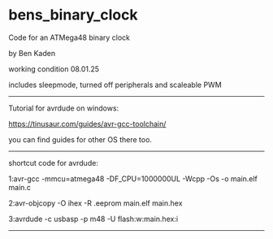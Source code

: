 # bens_binary_clock

Code for an ATMega48 binary clock

by Ben Kaden

working condition 08.01.25

includes sleepmode, turned off peripherals and scaleable PWM
____________________________________________________________

Tutorial for avrdude on windows:

https://tinusaur.com/guides/avr-gcc-toolchain/

you can find guides for other OS there too.
____________________________________________________________

shortcut code for avrdude:

1:avr-gcc -mmcu=atmega48 -DF_CPU=1000000UL -Wcpp -Os -o main.elf main.c

2:avr-objcopy -O ihex -R .eeprom main.elf main.hex

3:avrdude -c usbasp -p m48 -U flash:w:main.hex:i
____________________________________________________________
